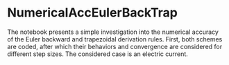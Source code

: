 # NumericalAccEulerBackTrap

The notebook presents a simple investigation into the numerical accuracy of the Euler backward and trapezoidal derivation rules.
First, both schemes are coded, after which their behaviors and convergence are considered for different step sizes. The considered
case is an electric current. 
